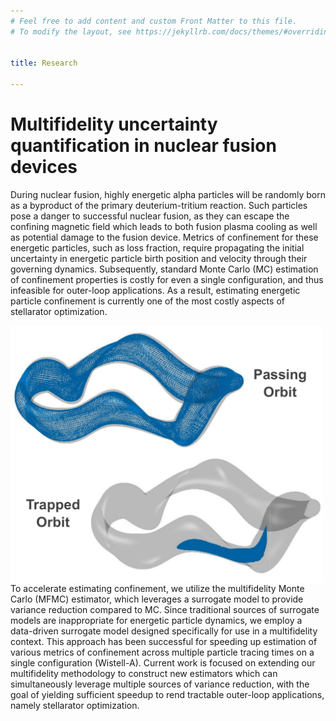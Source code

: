 ```yaml
---
# Feel free to add content and custom Front Matter to this file.
# To modify the layout, see https://jekyllrb.com/docs/themes/#overriding-theme-defaults


title: Research

---
```


# Multifidelity uncertainty quantification in nuclear fusion devices

During nuclear fusion, highly energetic alpha particles will be randomly born as a byproduct of the primary deuterium-tritium reaction. Such particles pose a danger to successful nuclear fusion, as they can escape the confining magnetic field which leads to both fusion plasma cooling as well as potential damage to the fusion device. Metrics of confinement for these energetic particles, such as loss fraction, require propagating the initial uncertainty in energetic particle birth position and velocity through their governing dynamics. Subsequently, standard Monte Carlo (MC) estimation of confinement properties is costly for even a single configuration, and thus infeasible for outer-loop applications. As a result, estimating energetic particle confinement is currently one of the most costly aspects of stellarator optimization.

<img align="left" width="500" src="images/passing-trapped-3D.png">

To accelerate estimating confinement, we utilize the multifidelity Monte Carlo (MFMC) estimator, which leverages a surrogate model to provide variance reduction compared to MC. Since traditional sources of surrogate models are inappropriate for energetic particle dynamics, we employ a data-driven surrogate model designed specifically for use in a multifidelity context.  This approach has been successful for speeding up estimation of various metrics of confinement across multiple particle tracing times on a single configuration (Wistell-A). Current work is focused on extending our multifidelity methodology to construct new estimators which can simultaneously leverage multiple sources of variance reduction, with the goal of yielding sufficient speedup to rend tractable outer-loop applications, namely stellarator optimization.
